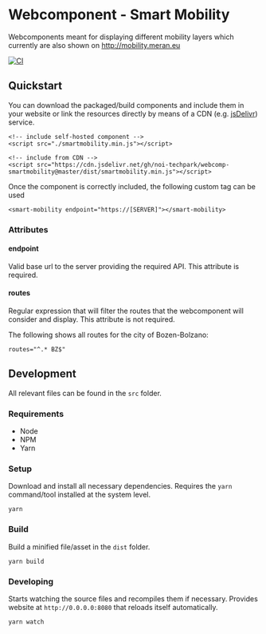 Webcomponent - Smart Mobility
============================

Webcomponents meant for displaying different mobility layers which currently are also shown on  http://mobility.meran.eu

[![CI](https://github.com/noi-techpark/webcomp-smartmobility/actions/workflows/ci.yml/badge.svg)](https://github.com/noi-techpark/webcomp-smartmobility/actions/workflows/ci.yml)

## Quickstart

You can download the packaged/build components and include them in your website or link the resources directly by means of a CDN (e.g. [jsDelivr](https://www.jsdelivr.com/?docs=gh)) service.

    <!-- include self-hosted component -->
    <script src="./smartmobility.min.js"></script>

    <!-- include from CDN -->
    <script src="https://cdn.jsdelivr.net/gh/noi-techpark/webcomp-smartmobility@master/dist/smartmobility.min.js"></script>

Once the component is correctly included, the following custom tag can be used

    <smart-mobility endpoint="https://[SERVER]"></smart-mobility>
    
### Attributes

#### endpoint

Valid base url to the server providing the required API. This attribute is required.

#### routes

Regular expression that will filter the routes that the webcomponent will consider and display. This attribute is not required.

The following shows all routes for the city of Bozen-Bolzano:

    routes="^.* BZ$"

## Development

All relevant files can be found in the `src` folder.

### Requirements

* Node
* NPM
* Yarn

### Setup

Download and install all necessary dependencies. Requires the `yarn` command/tool installed at the system level.

    yarn

### Build

Build a minified file/asset in the `dist` folder.

    yarn build

### Developing

Starts watching the source files and recompiles them if necessary. Provides website at `http://0.0.0.0:8080` that reloads itself automatically.

    yarn watch
